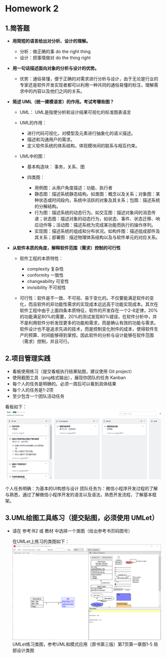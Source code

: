 # Homework 2

## 1.简答题
* **用简短的语言给出对分析、设计的理解。**
    
    * 分析：做正确的事  do the right thing
    * 设计：把事情做对  do the thing right

* **用一句话描述面向对象的分析与设计的优势。**
    
    * 优势：通俗易懂，便于正确的对需求进行分析与设计，由于无论是行业的专家还是软件开发实现者都可以利用一种共同的通俗易懂的标注，理解需求中的内容以及他们之间的关系。

* **简述 UML（统一建模语言）的作用。考试考哪些图？**

    * UML： UML是指使分析和设计结果可视化的标准图表语言
    * UML的作用：
        
        * 进行代码可视化，对模型及元素进行抽象化的语义描述。
        * 描述和沟通用户的需求。
        * 定义软件系统的体系结构，体现模块间的联系与相互约束。
    * UML中的图：
        * 基本构造块： 事务，关系、图
        * 四类图：

            * 用例图：从用户角度描述：功能、执行者
            * 静态图：描述系统静态结构。如类图：概念以及关系；对象图：某种状态或时间段内，系统中活跃的对象及其关系；包图：描述系统的分解结构。
            * 行为图：描述系统的动态行为。如交互图：描述对象间的消息传递；状态图：描述对象的动态行为，如状态、事件、状态迁移、响应动作等；活动图：描述系统为完成某功能而执行的操作序列。
            * 实现图：描述系统的组成和分布状况。如构件图：描述组成部件及其关系；部署图：描述物理体系结构以及与软件单元的对应关系。
* **从软件本质的角度，解释软件范围（需求）控制的可行性**
    * 软件工程的本质特性： 

        * complexity 复杂性
        * conformity 一致性
        * changeability 可变性
        * invisibility 不可视性
    * 可行性：软件是不一致、不可视、易于变化的。不仅要能满足软件的变化，而且软件的非功能性需求的实现成本远远高于功能实现成本。其次在软件工程中由于上面四条本质特征，软件的开发存在一个2-8定律，20%的功能满足80%的需要，20%的测试发现80%错误，在软件分析中，并不是利用软件分析发现更多的功能和需求，而是确认有效的功能与需求。软件设计也不是追求先进的技术，而是控制变化附件的成本，使得软件生产的预算、时间能够得到掌控。因此软件的分析与设计能够在软件范围（需求）控制，并且可行。

## 2.项目管理实践
* 看板使用练习（提交看板执行结果贴图，建议使用 Git project）
* 使用截图工具（png格式输出），展现你团队的任务 Kanban
* 每个人的任务是明确的。必须一周后可以看到具体结果
* 每个人的任务是1-2项
* 至少包含一个团队活动任务

看板如下：
![团队看板截图](image/swsad-homework2-project.png)

个人任务明确：为基本的UI构想与设计
团队任务为：微信小程序开发过程的了解与熟悉，通过了解微信小程序开发的语言以及语法，熟悉开发流程，了解基本框架。

## 3.UML绘图工具练习（提交贴图，必须使用 UMLet）
* 请在 参考书2 或 教材 中选择一个类图（给出参考书页码图号）
    
    在UMLet上练习的类图如下：
    ![UMLet练习类图，参考UML和模式应用（原书第三版）第7页第一章图1-5 局部设计类图](image/swsad-homework2-umlet.png)
UMLet练习类图，参考UML和模式应用（原书第三版）第7页第一章图1-5 局部设计类图

